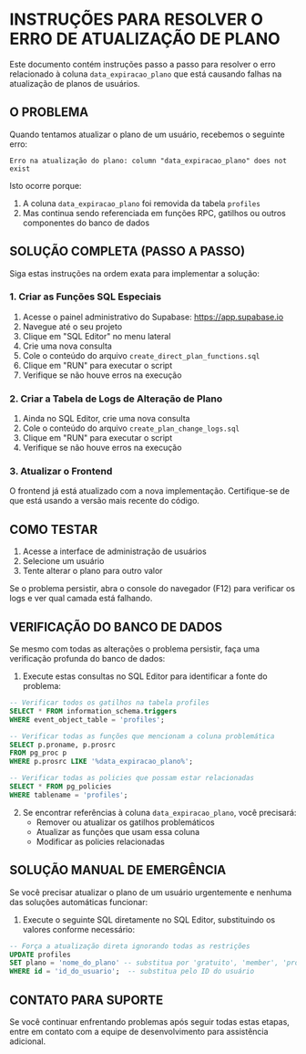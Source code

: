# INSTRUÇÕES PARA RESOLVER O ERRO DE ATUALIZAÇÃO DE PLANO

Este documento contém instruções passo a passo para resolver o erro relacionado à coluna `data_expiracao_plano` que está causando falhas na atualização de planos de usuários.

## O PROBLEMA

Quando tentamos atualizar o plano de um usuário, recebemos o seguinte erro:

```
Erro na atualização do plano: column "data_expiracao_plano" does not exist
```

Isto ocorre porque:
1. A coluna `data_expiracao_plano` foi removida da tabela `profiles`
2. Mas continua sendo referenciada em funções RPC, gatilhos ou outros componentes do banco de dados

## SOLUÇÃO COMPLETA (PASSO A PASSO)

Siga estas instruções na ordem exata para implementar a solução:

### 1. Criar as Funções SQL Especiais

1. Acesse o painel administrativo do Supabase: https://app.supabase.io
2. Navegue até o seu projeto
3. Clique em "SQL Editor" no menu lateral
4. Crie uma nova consulta
5. Cole o conteúdo do arquivo `create_direct_plan_functions.sql`
6. Clique em "RUN" para executar o script
7. Verifique se não houve erros na execução

### 2. Criar a Tabela de Logs de Alteração de Plano

1. Ainda no SQL Editor, crie uma nova consulta
2. Cole o conteúdo do arquivo `create_plan_change_logs.sql`
3. Clique em "RUN" para executar o script
4. Verifique se não houve erros na execução

### 3. Atualizar o Frontend

O frontend já está atualizado com a nova implementação. Certifique-se de que está usando a versão mais recente do código.

## COMO TESTAR

1. Acesse a interface de administração de usuários
2. Selecione um usuário
3. Tente alterar o plano para outro valor

Se o problema persistir, abra o console do navegador (F12) para verificar os logs e ver qual camada está falhando.

## VERIFICAÇÃO DO BANCO DE DADOS

Se mesmo com todas as alterações o problema persistir, faça uma verificação profunda do banco de dados:

1. Execute estas consultas no SQL Editor para identificar a fonte do problema:

```sql
-- Verificar todos os gatilhos na tabela profiles
SELECT * FROM information_schema.triggers 
WHERE event_object_table = 'profiles';

-- Verificar todas as funções que mencionam a coluna problemática
SELECT p.proname, p.prosrc 
FROM pg_proc p 
WHERE p.prosrc LIKE '%data_expiracao_plano%';

-- Verificar todas as policies que possam estar relacionadas
SELECT * FROM pg_policies 
WHERE tablename = 'profiles';
```

2. Se encontrar referências à coluna `data_expiracao_plano`, você precisará:
   - Remover ou atualizar os gatilhos problemáticos
   - Atualizar as funções que usam essa coluna
   - Modificar as policies relacionadas

## SOLUÇÃO MANUAL DE EMERGÊNCIA

Se você precisar atualizar o plano de um usuário urgentemente e nenhuma das soluções automáticas funcionar:

1. Execute o seguinte SQL diretamente no SQL Editor, substituindo os valores conforme necessário:

```sql
-- Força a atualização direta ignorando todas as restrições
UPDATE profiles 
SET plano = 'nome_do_plano' -- substitua por 'gratuito', 'member', 'pro' ou 'elite'
WHERE id = 'id_do_usuario';  -- substitua pelo ID do usuário
```

## CONTATO PARA SUPORTE

Se você continuar enfrentando problemas após seguir todas estas etapas, entre em contato com a equipe de desenvolvimento para assistência adicional. 